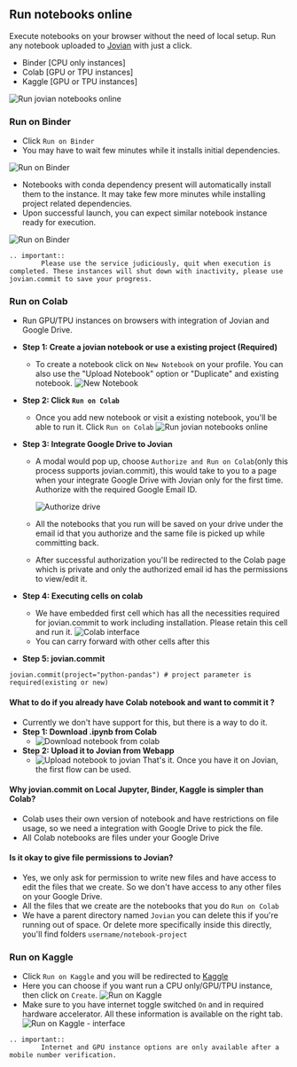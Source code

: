 ## Run notebooks online

Execute notebooks on your browser without the need of local setup. Run any notebook uploaded to [Jovian](https://jovian.ai) with just a click.

- Binder [CPU only instances]
- Colab [GPU or TPU instances]
- Kaggle [GPU or TPU instances]

<img src="https://imgur.com/WvEfAAj.png" class="screenshot" alt="Run jovian notebooks online">

### Run on Binder

- Click `Run on Binder`
- You may have to wait few minutes while it installs initial dependencies.

<img src="https://imgur.com/oJnksFb.png" class="screenshot" alt="Run on Binder">

- Notebooks with conda dependency present will automatically install them to the instance. It may take few more minutes while installing project related dependencies.
- Upon successful launch, you can expect similar notebook instance ready for execution.

<img src="https://imgur.com/Q1CLUZQ.png" class="screenshot" alt="Run on Binder">

```eval_rst
.. important::
        Please use the service judiciously, quit when execution is completed. These instances will shut down with inactivity, please use jovian.commit to save your progress.
```

### Run on Colab

- Run GPU/TPU instances on browsers with integration of Jovian and Google Drive.

- **Step 1: Create a jovian notebook or use a existing project (Required)**
  - To create a notebook click on `New Notebook` on your profile. You can also use the "Upload Notebook" option or "Duplicate" and existing notebook.
    <img src="https://imgur.com/tmxWdMw.png" class="screenshot" alt="New Notebook">
- **Step 2: Click `Run on Colab`**
  - Once you add new notebook or visit a existing notebook, you'll be able to run it. Click `Run on Colab`
    <img src="https://imgur.com/WvEfAAj.png" class="screenshot" alt="Run jovian notebooks online">
- **Step 3: Integrate Google Drive to Jovian**

  - A modal would pop up, choose `Authorize and Run on Colab`(only this process supports jovian.commit), this would take to you to a page when your integrate Google Drive with Jovian only for the first time. Authorize with the required Google Email ID.

    <img src="https://imgur.com/ojVBBqA.png" class="screenshot" alt="Authorize drive">

  - All the notebooks that you run will be saved on your drive under the email id that you authorize and the same file is picked up while committing back.
  - After successful authorization you'll be redirected to the Colab page which is private and only the authorized email id has the permissions to view/edit it.

- **Step 4: Executing cells on colab**
  - We have embedded first cell which has all the necessities required for jovian.commit to work including installation. Please retain this cell and run it.
    <img src="https://imgur.com/1qJerZc.png" class="screenshot" alt="Colab interface">
  - You can carry forward with other cells after this
- **Step 5: jovian.commit**

```
jovian.commit(project="python-pandas") # project parameter is required(existing or new)
```

#### What to do if you already have Colab notebook and want to commit it ?

- Currently we don't have support for this, but there is a way to do it.
- **Step 1: Download .ipynb from Colab**
  - <img src="https://imgur.com/PnrSTx0.png" class="screenshot" alt="Download notebook from colab">
- **Step 2: Upload it to Jovian from Webapp**
  - <img src="https://imgur.com/bwg9hFv.png" class="screenshot" alt="Upload notebook to jovian">
    That's it. Once you have it on Jovian, the first flow can be used.

#### Why jovian.commit on Local Jupyter, Binder, Kaggle is simpler than Colab?

- Colab uses their own version of notebook and have restrictions on file usage, so we need a integration with Google Drive to pick the file.
- All Colab notebooks are files under your Google Drive

#### Is it okay to give file permissions to Jovian?

- Yes, we only ask for permission to write new files and have access to edit the files that we create. So we don't have access to any other files on your Google Drive.
- All the files that we create are the notebooks that you do `Run on Colab`
- We have a parent directory named `Jovian` you can delete this if you're running out of space. Or delete more specifically inside this directly, you'll find folders `username/notebook-project`

### Run on Kaggle

- Click `Run on Kaggle` and you will be redirected to [Kaggle](https://kaggle.com)
- Here you can choose if you want run a CPU only/GPU/TPU instance, then click on `Create`.
  <img src="https://imgur.com/sO51js1.png" class="screenshot" alt="Run on Kaggle">
- Make sure to you have internet toggle switched `On` and in required hardware accelerator. All these information is available on the right tab.
  <img src="https://imgur.com/VvbnFmG.png" class="screenshot" alt="Run on Kaggle - interface">

```eval_rst
.. important::
        Internet and GPU instance options are only available after a mobile number verification.
```
